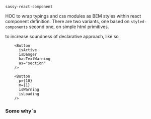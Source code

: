 `sassy-react-component`

HOC to wrap typings and css modules as BEM styles within react component definition.
There are two variants, one based on `styled-components` second one, on simple html primitives.

to increase soundness of declarative approach, like so

```tsx
    <Button 
      isActive 
      isDanger 
      hasTextWarning 
      as="section"
    />

    <Button 
      p={10} 
      m={1} 
      isWarning 
      isLoading 
    />
```

### Some why`s